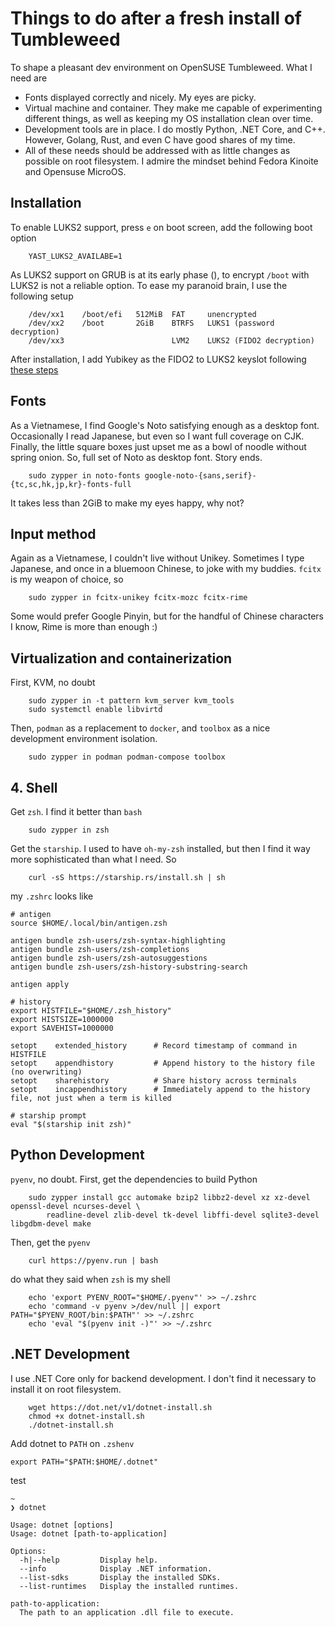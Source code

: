 # Things to do after a fresh install of Tumbleweed
To shape a pleasant dev environment on OpenSUSE Tumbleweed. What I need are
- Fonts displayed correctly and nicely. My eyes are picky.
- Virtual machine and container. They make me capable of experimenting different things, as well as keeping my OS installation clean over time.
- Development tools are in place. I do mostly Python, .NET Core, and C++. However, Golang, Rust, and even C have good shares of my time.
- All of these needs should be addressed with as little changes as possible on root filesystem. I admire the mindset behind Fedora Kinoite and Opensuse MicroOS.

## Installation
To enable LUKS2 support, press `e` on boot screen, add the following boot option
```
    YAST_LUKS2_AVAILABE=1
```
As LUKS2 support on GRUB is at its early phase (), to encrypt `/boot` with LUKS2 is not a reliable option.
To ease my paranoid brain, I use the following setup
```
    /dev/xx1    /boot/efi   512MiB  FAT     unencrypted
    /dev/xx2    /boot       2GiB    BTRFS   LUKS1 (password decryption)
    /dev/xx3                        LVM2    LUKS2 (FIDO2 decryption)
```
After installation, I add Yubikey as the FIDO2 to LUKS2 keyslot following [these steps](https://en.opensuse.org/SDB:LUKS2,_TPM2_and_FIDO2)

## Fonts
As a Vietnamese, I find Google's Noto satisfying enough as a desktop font. Occasionally I read Japanese, but even so I want full coverage on CJK.
Finally, the little square boxes just upset me as a bowl of noodle without spring onion. So, full set of Noto as desktop font. Story ends.
```
    sudo zypper in noto-fonts google-noto-{sans,serif}-{tc,sc,hk,jp,kr}-fonts-full
```
It takes less than 2GiB to make my eyes happy, why not?

## Input method
Again as a Vietnamese, I couldn't live without Unikey. Sometimes I type Japanese, and once in a bluemoon Chinese, to joke with my buddies. `fcitx` is my weapon of choice, so
```
    sudo zypper in fcitx-unikey fcitx-mozc fcitx-rime
```
Some would prefer Google Pinyin, but for the handful of Chinese characters I know, Rime is more than enough :)

## Virtualization and containerization
First, KVM, no doubt
```
    sudo zypper in -t pattern kvm_server kvm_tools
    sudo systemctl enable libvirtd
```
Then, `podman` as a replacement to `docker`, and `toolbox` as a nice development environment isolation.
```
    sudo zypper in podman podman-compose toolbox
```

## 4. Shell
Get `zsh`. I find it better than `bash`
```
    sudo zypper in zsh
```
Get the `starship`. I used to have `oh-my-zsh` installed, but then I find it way more sophisticated than what I need. So
```
    curl -sS https://starship.rs/install.sh | sh
```
my `.zshrc` looks like
```
# antigen
source $HOME/.local/bin/antigen.zsh

antigen bundle zsh-users/zsh-syntax-highlighting
antigen bundle zsh-users/zsh-completions
antigen bundle zsh-users/zsh-autosuggestions
antigen bundle zsh-users/zsh-history-substring-search

antigen apply

# history
export HISTFILE="$HOME/.zsh_history"
export HISTSIZE=1000000
export SAVEHIST=1000000

setopt    extended_history      # Record timestamp of command in HISTFILE
setopt    appendhistory         # Append history to the history file (no overwriting)
setopt    sharehistory          # Share history across terminals
setopt    incappendhistory      # Immediately append to the history file, not just when a term is killed

# starship prompt
eval "$(starship init zsh)"
```

## Python Development
`pyenv`, no doubt. First, get the dependencies to build Python
```
    sudo zypper install gcc automake bzip2 libbz2-devel xz xz-devel openssl-devel ncurses-devel \
        readline-devel zlib-devel tk-devel libffi-devel sqlite3-devel libgdbm-devel make
```
Then, get the `pyenv`
```
    curl https://pyenv.run | bash
```
do what they said when `zsh` is my shell
```
    echo 'export PYENV_ROOT="$HOME/.pyenv"' >> ~/.zshrc
    echo 'command -v pyenv >/dev/null || export PATH="$PYENV_ROOT/bin:$PATH"' >> ~/.zshrc
    echo 'eval "$(pyenv init -)"' >> ~/.zshrc
```

## .NET Development
I use .NET Core only for backend development. I don't find it necessary to install it on root filesystem.
```
    wget https://dot.net/v1/dotnet-install.sh
    chmod +x dotnet-install.sh
    ./dotnet-install.sh 
```
Add dotnet to `PATH` on `.zshenv`
```
export PATH="$PATH:$HOME/.dotnet"
```
test
```
~ 
❯ dotnet

Usage: dotnet [options]
Usage: dotnet [path-to-application]

Options:
  -h|--help         Display help.
  --info            Display .NET information.
  --list-sdks       Display the installed SDKs.
  --list-runtimes   Display the installed runtimes.

path-to-application:
  The path to an application .dll file to execute.
```

